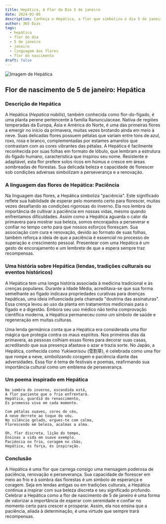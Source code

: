 ```yaml
---
title: Hepática, A Flor do Dia 5 de janeiro
date: 2024-01-05
description: Conheça o Hepática, a flor que simboliza o dia 5 de janeiro e seu significado 'Paciência'. Explore a beleza e o simbolismo desta flor encantadora.
author: 365 Dias
tags:
  - hepática
  - flor do dia
  - 5 de janeiro
  - janeiro
  - linguagem das flores
  - flor do nascimento
draft: false
---
```


![Imagem de Hepática](https://cdn.pixabay.com/photo/2018/04/18/08/59/flower-3329845_640.jpg#center)

## Flor de nascimento de 5 de janeiro: Hepática

### Descrição de Hepática

A Hepática (_Hepatica nobilis_), também conhecida como flor-do-fígado, é uma planta perene pertencente à família Ranunculaceae. Nativa de regiões temperadas da Europa, Ásia e América do Norte, é uma das primeiras flores a emergir no início da primavera, muitas vezes brotando ainda em meio à neve. Suas delicadas flores possuem pétalas que variam entre tons de azul, roxo, rosa e branco, complementadas por estames amarelos que contrastam com as cores vibrantes das pétalas. A Hepática é facilmente reconhecida por suas folhas em formato de lóbulo, que lembram a estrutura do fígado humano, característica que inspirou seu nome. Resistente e adaptável, esta flor prefere solos ricos em húmus e cresce em áreas sombreadas de florestas. Sua delicada beleza e capacidade de florescer sob condições adversas simbolizam a perseverança e a renovação.

### A linguagem das flores de Hepática: Paciência

Na linguagem das flores, a Hepática simboliza "paciência". Este significado reflete sua habilidade de esperar pelo momento certo para florescer, muitas vezes desafiando as condições rigorosas do inverno. Ela nos lembra da importância de cultivar a paciência em nossas vidas, mesmo quando enfrentamos dificuldades. Assim como a Hepática aguarda o calor da primavera para mostrar sua beleza, somos encorajados a perseverar e confiar no tempo certo para que nossos esforços floresçam. Sua associação com cura e renovação, devido ao formato de suas folhas, também reforça a ideia de que a paciência é essencial no processo de superação e crescimento pessoal. Presentear com uma Hepática é um gesto de encorajamento e um lembrete de que a espera sempre traz recompensas.

### Uma história sobre Hepática (lendas, tradições culturais ou eventos históricos)

A Hepática tem uma longa história associada à medicina tradicional e às crenças populares. Durante a Idade Média, acreditava-se que sua forma semelhante ao fígado indicava propriedades curativas para doenças hepáticas, uma ideia influenciada pela chamada "doutrina das assinaturas". Essa crença levou ao uso da planta em tratamentos medicinais para o fígado e a digestão. Embora seu uso médico não tenha comprovação científica moderna, a Hepática permaneceu como um símbolo de saúde e regeneração em muitas culturas.

Uma lenda germânica conta que a Hepática era considerada uma flor mágica que protegia contra os maus espíritos. Nos primeiros dias da primavera, as pessoas colhiam essas flores para decorar suas casas, acreditando que sua presença afastava o azar e trazia sorte. No Japão, a Hepática, conhecida como _Yukiwarisou_ (雪割草), é celebrada como uma flor que rompe a neve, simbolizando coragem e paciência diante das adversidades. Essa flor é tema de festivais e poemas, reafirmando sua importância cultural como um emblema de perseverança.

### Um poema inspirado em Hepática

```
Na sombra do inverno, escondida está,  
A flor paciente que o frio enfrentará.  
Hepática, guardiã do renascimento,  
És promessa viva em cada momento.  

Com pétalas suaves, cores do céu,  
A neve derrete ao toque do véu.  
No silêncio gelado, ergues-te com calma,  
Florescendo em beleza, acalmas a alma.  

Oh, flor discreta, lição do tempo,  
Ensinas a vida em suave exemplo.  
Paciência no frio, coragem no chão,  
Hepática, és força, és inspiração.
```

### Conclusão

A Hepática é uma flor que carrega consigo uma mensagem poderosa de paciência, renovação e perseverança. Sua capacidade de florescer em meio ao frio e à sombra das florestas é um símbolo de esperança e coragem. Seja em lendas antigas ou em tradições culturais, a Hepática continua a inspirar com sua beleza discreta e seu significado profundo. Celebrar a Hepática como a flor de nascimento de 5 de janeiro é uma forma de valorizar a importância de esperar com serenidade e confiar no momento certo para crescer e prosperar. Assim, ela nos ensina que a paciência, aliada à determinação, é uma virtude que sempre trará recompensas.